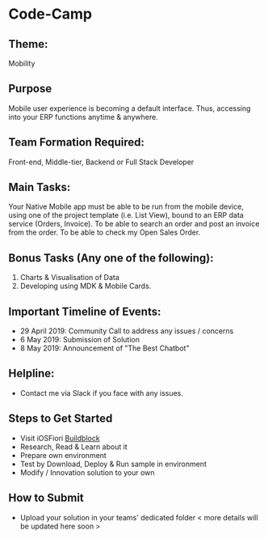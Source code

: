 # Code-Camp

## Theme: 
Mobility

## Purpose
Mobile user experience is becoming a default interface. Thus, accessing into your ERP functions anytime & anywhere.

## Team Formation Required: 
Front-end, Middle-tier, Backend or Full Stack Developer

## Main Tasks: 
Your Native Mobile app must be able to be run from the mobile device, using one of the project template (i.e. List View), bound to an ERP data service (Orders, Invoice). To be able to search an order and post an invoice from the order. To be able to check my Open Sales Order.

## Bonus Tasks (Any one of the following):
1. Charts & Visualisation of Data
2. Developing using MDK & Mobile Cards.

## Important Timeline of Events:
- 29 April 2019: Community Call to address any issues / concerns
- 6 May 2019: Submission of Solution
- 8 May 2019: Announcement of "The Best Chatbot"

## Helpline:
- Contact me via Slack if you face with any issues.

## Steps to Get Started
- Visit iOSFiori [Buildblock](https://github.com/B1SA/hackathon/tree/master/iOSFiori)
- Research, Read & Learn about it
- Prepare own environment
- Test by Download, Deploy & Run sample in environment
- Modify / Innovation solution to your own

## How to Submit
- Upload your solution in your teams' dedicated folder
< more details will be updated here soon >
